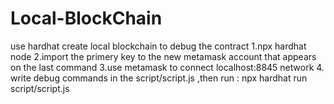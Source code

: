 # Local-BlockChain
use hardhat create local blockchain to debug the contract 
1.npx hardhat node 
2.import the primery key to the new metamask account that appears on the last command 
3.use metamask to connect localhost:8845 network 
4. write debug commands in the script/script.js ,then run : npx hardhat run script/script.js
